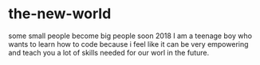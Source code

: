# the-new-world
some small people become big people soon 2018
I am a teenage boy who wants to learn how to code because i feel like it can be very empowering and teach you a lot of skills needed for our worl in the future.

